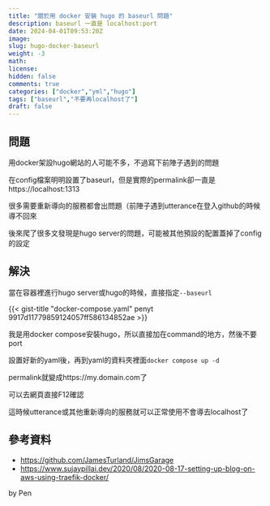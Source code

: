 ```yaml
---
title: "關於用 docker 安裝 hugo 的 baseurl 問題"
description: baseurl 一直是 localhost:port
date: 2024-04-01T09:53:20Z
image: 
slug: hugo-docker-baseurl
weight: -3
math: 
license: 
hidden: false
comments: true
categories: ["docker","yml","hugo"]
tags: ["baseurl","不要再localhost了"]
draft: false
---
```


## 問題
用docker架設hugo網站的人可能不多，不過寫下前陣子遇到的問題  
  
在config檔案明明設置了baseurl，但是實際的permalink卻一直是https://localhost:1313  
  
很多需要重新導向的服務都會出問題（前陣子遇到utterance在登入github的時候導不回來  
  
後來爬了很多文發現是hugo server的問題，可能被其他預設的配置蓋掉了config的設定  
  
## 解決
當在容器裡進行hugo server或hugo的時候，直接指定```--baseurl```  

{{< gist-title "docker-compose.yaml" penyt 9917d11779859124057ff586134852ae >}}
  
我是用docker compose安裝hugo，所以直接加在command的地方，然後不要port  
  
設置好新的yaml後，再到yaml的資料夾裡面```docker compose up -d```  

permalink就變成https://my.domain.com了  
  
可以去網頁直接F12確認  
  
這時候utterance或其他重新導向的服務就可以正常使用不會導去localhost了  
  
## 參考資料
- https://github.com/JamesTurland/JimsGarage
- https://www.sujaypillai.dev/2020/08/2020-08-17-setting-up-blog-on-aws-using-traefik-docker/
  
by Pen